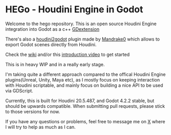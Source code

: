 # HEGo - Houdini Engine in Godot
 
Welcome to the hego repository. This is an open source Houdini Engine integration into Godot as a c++ [GDextension](https://docs.godotengine.org/en/stable/tutorials/scripting/gdextension/what_is_gdextension.html)

There's also a [houdini2godot](https://github.com/Mandrake0/houdini2godot) plugin made by [Mandrake0](https://github.com/Mandrake0) which allows to export Godot scenes directly from Houdini.

Check the [wiki](https://github.com/peterprickarz/hego/wiki) and/or this [introduction video](https://youtu.be/5iYb76kwDjU) to get started

This is in heavy WIP and in a really early stage.

I'm taking quite a different approach compared to the offical Houdini Engine plugins(Unreal, Unity, Maya etc), as I mostly focus on keeping interaction with Houdini scriptable, and mainly focus on building a nice API to be used via GDScript.

Currently, this is built for Houdini 20.5.487, and Godot 4.2.2 stable, but should be upwards compatible. When submitting pull requests, please stick to those versions for now.

If you have any questions or problems, feel free to message me on [X](https://x.com/prickarz) where I will try to help as much as I can.
